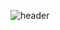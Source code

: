 ![header](https://capsule-render.vercel.app/api?type=waving&color=auto&height=300&section=header&text=Hello!-n-I%20am%20Woohyun%20Park&fontSize=90)
